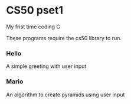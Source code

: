 # CS50 pset1

My frist time coding C

These programs require the cs50 library to run.

### Hello

A simple greeting with user input

### Mario

An algorithm to create pyramids using user input
